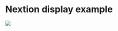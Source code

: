 # Nextion display example

![](https://firebasestorage.googleapis.com/v0/b/myfirebasefirestore-7ecc4.appspot.com/o/all_display_nextion.jpg?alt=media&token=7d7cfdbf-6b82-4ffb-8897-2dba4d6f34ce)
